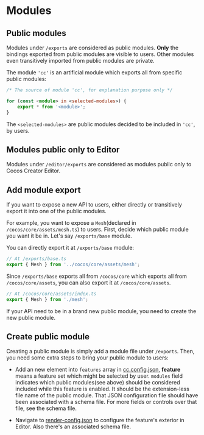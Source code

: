 
# Modules

## Public modules

Modules under `/exports` are considered as public modules.
**Only** the bindings exported from public modules are visible to users.
Other modules even transitively imported from public modules are private.

The module `'cc'` is an artificial module which exports all from specific public modules:

```ts
/* The source of module 'cc', for explanation purpose only */

for (const <module> in <selected-modules>) {
    export * from '<module>';
}
```

The `<selected-modules>` are public modules decided to be included in `'cc'`, by users.

## Modules public only to Editor

Modules under `/editor/exports` are considered as modules public only to Cocos Creator Editor.

## Add module export

If you want to expose a new API to users,
either directly or transitively export it into one of the public modules.

For example, you want to expose a `Mesh`(declared in `/cocos/core/assets/mesh.ts`) to users.
First, decide which public module you want it be in. Let's say `/exports/base` module.

You can directly export it at `/exports/base` module:

```ts
// At /exports/base.ts
export { Mesh } from '../cocos/core/assets/mesh';
```

Since `/exports/base` exports all from `/cocos/core` which exports all from `/cocos/core/assets`,
you can also export it at `/cocos/core/assets`.

```ts
// At /cocos/core/assets/index.ts
export { Mesh } from './mesh';
```

If your API need to be in a brand new public module, you need to create the new public module.

## Create public module

Creating a public module is simply add a module file under `/exports`.
Then, you need some extra steps to bring your public module to users:

- Add an new element into `features` array in [cc.config.json](../../cc.config.json), **feature** means a feature set which might be selected by user. `modules` field  indicates which public modules(see above) should be considered included while this feature is enabled. It should be the extension-less file name of the public module. That JSON configuration file should have been associated with a schema file. For more fields or controls over that file, see the schema file.

- Navigate to [render-config.json](../../editor/engine-features/render-config.json) to configure the feature's exterior in Editor. Also there's an associated schema file.
